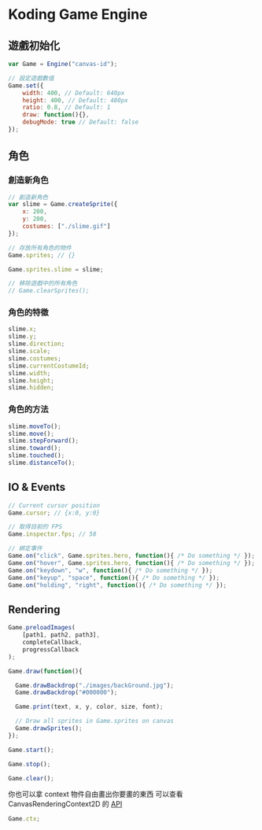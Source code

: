 # Koding Game Engine

## 遊戲初始化
```javascript
var Game = Engine("canvas-id");

// 設定遊戲數值
Game.set({
    width: 400, // Default: 640px
    height: 400, // Default: 480px
    ratio: 0.8, // Default: 1
    draw: function(){},
    debugMode: true // Default: false
});
```

## 角色
### 創造新角色
```javascript
// 創造新角色
var slime = Game.createSprite({
    x: 200,
    y: 200,
    costumes: ["./slime.gif"]
});

// 存放所有角色的物件
Game.sprites; // {}

Game.sprites.slime = slime;

// 移除遊戲中的所有角色
// Game.clearSprites();
```

### 角色的特徵
```javascript
slime.x;
slime.y;
slime.direction;
slime.scale;
slime.costumes;
slime.currentCostumeId;
slime.width;
slime.height;
slime.hidden;
```

### 角色的方法
```javascript
slime.moveTo();
slime.move();
slime.stepForward();
slime.toward();
slime.touched();
slime.distanceTo();
```

## IO & Events
```javascript
// Current cursor position
Game.cursor; // {x:0, y:0}

// 取得目前的 FPS
Game.inspector.fps; // 58

// 綁定事件
Game.on("click", Game.sprites.hero, function(){ /* Do something */ });
Game.on("hover", Game.sprites.hero, function(){ /* Do something */ });
Game.on("keydown", "w", function(){ /* Do something */ });
Game.on("keyup", "space", function(){ /* Do something */ });
Game.on("holding", "right", function(){ /* Do something */ });
```


## Rendering

```javascript
Game.preloadImages(
    [path1, path2, path3],
    completeCallback,
    progressCallback
);

Game.draw(function(){

  Game.drawBackdrop("./images/backGround.jpg");
  Game.drawBackdrop("#000000");

  Game.print(text, x, y, color, size, font);

  // Draw all sprites in Game.sprites on canvas
  Game.drawSprites();
});

Game.start();

Game.stop();

Game.clear();
```

你也可以拿 context 物件自由畫出你要畫的東西
可以查看 CanvasRenderingContext2D 的 [API](https://developer.mozilla.org/en-US/docs/Web/API/CanvasRenderingContext2D)
```javascript
Game.ctx;
```
